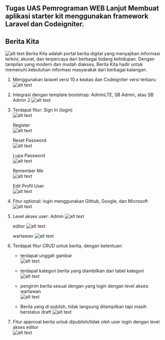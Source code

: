 ## Tugas UAS Pemrograman WEB Lanjut Membuat aplikasi starter kit menggunakan framework Laravel dan Codeigniter.

## Berita Kita
![alt text](https://github.com/samuelalfredosilla/news-website/blob/main/image.png?raw=true)
Berita Kita adalah portal berita digital yang menyajikan informasi terkini, akurat, dan terpercaya dari berbagai bidang kehidupan. Dengan tampilan yang modern dan mudah diakses, Berita Kita hadir untuk memenuhi kebutuhan informasi masyarakat dari berbagai kalangan.

1. Menggunakan laravel versi 10.x keatas dan Codeigniter versi terbaru
![alt text](https://github.com/samuelalfredosilla/news-website/blob/main/1.jpg?raw=true)

2. Integrasi dengan template bootstrap: AdminLTE, SB Admin, atau SB Admin 2
![alt text](https://github.com/samuelalfredosilla/news-website/blob/main/adminlte.jpg?raw=true)

3. Terdapat fitur:
   Sign In (login)<br>
   ![alt text](https://github.com/samuelalfredosilla/news-website/blob/main/login.jpg?raw=true)

   Register<br>
   ![alt text](https://github.com/samuelalfredosilla/news-website/blob/main/regis.jpg?raw=true)
   
   Reset Password<br>
   ![alt text](https://github.com/samuelalfredosilla/news-website/blob/main/reset.jpg?raw=true)
   
   Lupa Password<br>
   ![alt text](https://github.com/samuelalfredosilla/news-website/blob/main/forgot.jpg?raw=true)
   
   Remember Me<br>
   ![alt text](https://github.com/samuelalfredosilla/news-website/blob/main/login.jpg?raw=true?raw=true)
   
   Edit Profil User<br>
   ![alt text](https://github.com/samuelalfredosilla/news-website/blob/main/edit%20user%20profil.jpg?raw=true)

4. Fitur optional: login menggunakan Github, Google, dan Microsoft<br>
![alt text](https://github.com/samuelalfredosilla/news-website/blob/main/login.jpg?raw=true)

5. Level akses user:
   Admin
   ![alt text](https://github.com/samuelalfredosilla/news-website/blob/main/admin.jpg?raw=true)

   editor
   ![alt text](https://github.com/samuelalfredosilla/news-website/blob/main/editor.jpg?raw=true)
   
   wartawan
   ![alt text](https://github.com/samuelalfredosilla/news-website/blob/main/wartawan.jpg?raw=true)
   
6. Terdapat fitur CRUD untuk berita, dengan ketentuan:
     - terdapat unggah gambar<br>
       ![alt text](https://github.com/samuelalfredosilla/news-website/blob/main/unggah.jpg?raw=true)
       
     - terdapat kategori berita yang diambilkan dari tabel kategori<br>
       ![alt text](https://github.com/samuelalfredosilla/news-website/blob/main/kategori.jpg?raw=true)
       
     - pengirim berita sesuai dengan yang login dengan level akses: wartawan<br>
       ![alt text](https://github.com/samuelalfredosilla/news-website/blob/main/pengirim%20berita%20akses%20wartawan.jpg?raw=true)
       
     - Berita yang di publish, tidak langsung ditampilkan tapi masih berstatus draft
       ![alt text](https://github.com/samuelalfredosilla/news-website/blob/main/draft.jpg?raw=true)
       
 7. Fitur approval berita untuk dipublish/tidak oleh user login dengan level akses editor<br>
    ![alt text](https://github.com/samuelalfredosilla/news-website/blob/main/approval.jpg?raw=true)
    
